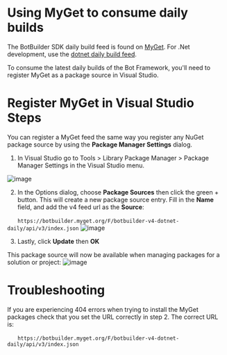 # Using MyGet to consume daily builds
The BotBuilder SDK daily build feed is found on [MyGet](https://botbuilder.myget.org). For .Net development, use the [dotnet daily build feed](https://botbuilder.myget.org/gallery/botbuilder-v4-dotnet-daily). 

To consume the latest daily builds of the Bot Framework, you'll need to register MyGet as a package source in Visual Studio. 

# Register MyGet in Visual Studio Steps
You can register a MyGet feed the same way you register any NuGet package source by using the **Package Manager Settings** dialog.

1. In Visual Studio go to Tools > Library Package Manager > Package Manager Settings in the Visual Studio menu.

![image](https://user-images.githubusercontent.com/11055362/45443270-066e7380-b679-11e8-9279-725fa9690d35.png)

2. In the Options dialog, choose **Package Sources** then click the green + button.  This will create a new package source entry.  Fill in the **Name** field, and add the v4 feed url as the **Source**: 

&nbsp;&nbsp;&nbsp;&nbsp;&nbsp;&nbsp;`https://botbuilder.myget.org/F/botbuilder-v4-dotnet-daily/api/v3/index.json`
![image](https://user-images.githubusercontent.com/11055362/45443422-78df5380-b679-11e8-947b-4e9530379ca8.png)

3. Lastly, click **Update** then **OK**

This package source will now be available when managing packages for a solution or project:
![image](https://user-images.githubusercontent.com/11055362/45443611-0ae75c00-b67a-11e8-8767-29a1a6ac3485.png)

# Troubleshooting
If you are experiencing 404 errors when trying to install the MyGet packages check that you set the URL correctly in step 2. The correct URL is:

&nbsp;&nbsp;&nbsp;&nbsp;&nbsp;&nbsp;`https://botbuilder.myget.org/F/botbuilder-v4-dotnet-daily/api/v3/index.json`
